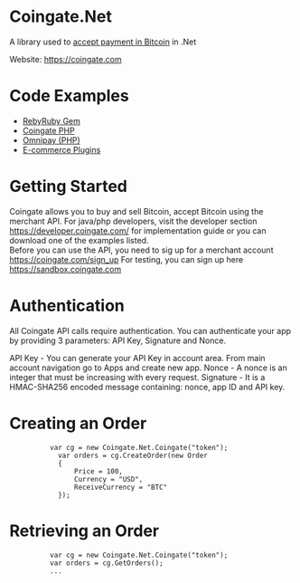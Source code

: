 
# Coingate.Net
A library used to <a href="http://techcerberus.blogspot.com/2017/12/coingate-in-net.html">accept payment in Bitcoin</a> in .Net

Website: https://coingate.com

# Code Examples
<ul>
  <li><a href="https://rubygems.org/gems/coingate">RebyRuby Gem</a></li>
<li><a href="https://github.com/coingate/coingate-php">Coingate PHP</a></li>
<li><a href="https://github.com/thephpleague/omnipay">Omnipay (PHP)</a></li>
 <li><a href="https://coingate.com/plugins">E-commerce Plugins</a></li>
</ul>


# Getting Started

Coingate allows you to buy and sell Bitcoin, accept Bitcoin using the merchant API. 
For java/php developers, visit the developer section https://developer.coingate.com/ 
for implementation guide or you can download one of the examples listed.  
Before you can use the API, you need to sig up for a merchant account https://coingate.com/sign_up
For testing, you can sign up here https://sandbox.coingate.com

# Authentication

All Coingate API calls require authentication. You can authenticate your app by providing 3 parameters: API Key, Signature and Nonce.

API Key - You can generate your API Key in account area. From main account navigation go to Apps and create new app.
Nonce - A nonce is an integer that must be increasing with every request.
Signature - It is a HMAC-SHA256 encoded message containing: nonce, app ID and API key.

# Creating an Order

```
          var cg = new Coingate.Net.Coingate("token");
            var orders = cg.CreateOrder(new Order
            {
                Price = 100,
                Currency = "USD",
                ReceiveCurrency = "BTC"
            });
```

# Retrieving an Order

```
          var cg = new Coingate.Net.Coingate("token");
          var orders = cg.GetOrders();
          ...
```
